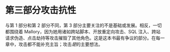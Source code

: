 # 第三部分攻击抗性

与第 1 部分和第 2 部分不同，第 3 部分主要关注的不是基础或发展。相反，一切都围绕着 Mallory，因为她用诸如跨站脚本、开放重定向攻击、SQL 注入、跨站请求伪造、点击劫持等攻击摧毁了其他角色。这是这本书最有争议的部分。在每一章中，攻击都不能补充主旨；攻击*是*的主要想法。